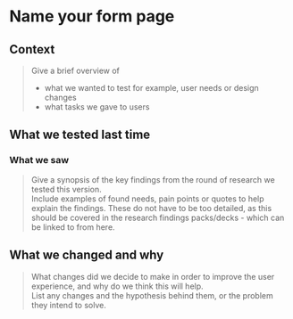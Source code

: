 # Name your form page

## Context

> Give a brief overview of
> - what we wanted to test for example, user needs or design changes
> - what tasks we gave to users


## What we tested last time

<!--
> List the screenshots of the previous version of the pages  
> These should have alt text where appropriate
> For example  
> ![alt text](../screenshots/001-forms-landing.png)  
> *Description of what can be seen in the screenshot, to make it easier for screen reader users and if the images do not load.*  
-->


### What we saw

> Give a synopsis of the key findings from the round of research we tested this version.  
> Include examples of found needs, pain points or quotes to help explain the findings. These do not have to be too detailed, as this should be covered in the research findings packs/decks - which can be linked to from here.


## What we changed and why

<!--
> List the screenshots of the new version of the pages  
> These should have alt text where appropriate
> For example  
> ![alt text](../screenshots/001-forms-landing.png)  
> *Description of what can be seen in the screenshot, to make it easier for screen reader users and if the images do not load.
-->

> What changes did we decide to make in order to improve the user experience, and why do we think this will help.  
> List any changes and the hypothesis behind them, or the problem they intend to solve.
